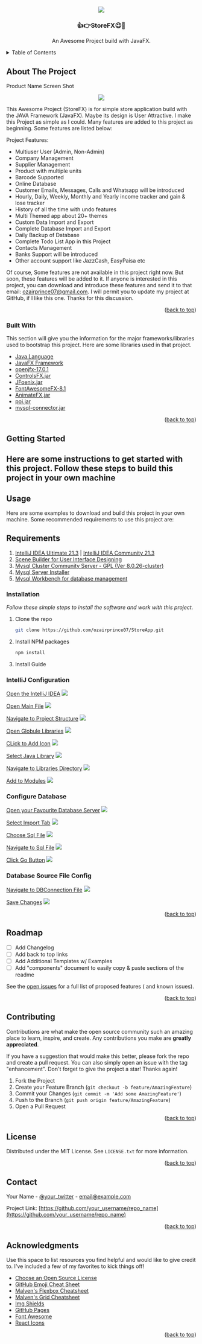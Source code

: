 <div id="top"></div>
<!-- 
[![Contributors][contributors-shield]][contributors-url]
[![Forks][forks-shield]][forks-url]
[![Stargazers][stars-shield]][stars-url]
[![Issues][issues-shield]][issues-url]
[![MIT License][license-shield]][license-url]
[![LinkedIn][linkedin-shield]][linkedin-url] -->

<!-- PROJECT LOGO -->
<br />
<div align="center">
  <a href="https://github.com/uzairdev07/StoreApp">
    <img src="https://img.icons8.com/external-icongeek26-linear-colour-icongeek26/64/000000/external-shop-ecommerce-icongeek26-linear-colour-icongeek26.png"/>
  </a> 

<h3 align="center">👍👉StoreFX😉🤗</h3>

  <p align="center">
    An Awesome Project build with JavaFX.
  </p>
</div>

<!-- TABLE OF CONTENTS -->
<details>
  <summary>Table of Contents</summary>
  <ol>
    <li>
      <a href="#about-the-project">About The Project</a>
      <ul>
        <li><a href="#built-with">Built With</a></li>
      </ul>
    </li>
    <li>
      <a href="#getting-started">Getting Started</a>
      <ul>
        <li><a href="#usage">Usage</a></li>
        <li><a href="#requirements">Requirements</a></li>
        <li><a href="#installation">Installation</a></li>
      </ul>
    </li>
    <li><a href="#roadmap">Roadmap</a></li>
    <li><a href="#contributing">Contributing</a></li>
    <li><a href="#license">License</a></li>
    <li><a href="#contact">Contact</a></li>
    <li><a href="#acknowledgments">Acknowledgments</a></li>
  </ol>
</details>

<!-- ABOUT THE PROJECT -->

<div id="about-the-project"></div>

## About The Project

Product Name Screen Shot
<div align="center">
  <img src="https://github.com/uzairdev07/resources/blob/main/Images/StoreApp/interface/app.png?raw=true" />
</div>

This Awesome Project (StoreFX) is for simple store application build with the JAVA Framework (JavaFX). Maybe its design
is User Attractive. I make this Project as simple as I could. Many features are added to this project as beginning. Some
features are listed below:

Project Features:

- Multiuser User (Admin, Non-Admin)
- Company Management
- Supplier Management
- Product with multiple units
- Barcode Supported
- Online Database
- Customer Emails, Messages, Calls and Whatsapp will be introduced
- Hourly, Daily, Weekly, Monthly and Yearly income tracker and gain & lose tracker
- History of all the time with undo features
- Multi Themed app about 20+ themes
- Custom Data Import and Export
- Complete Database Import and Export
- Daily Backup of Database
- Complete Todo List App in this Project
- Contacts Management
- Banks Support will be introduced
- Other account support like JazzCash, EasyPaisa etc

Of course, Some features are not available in this project right now. But soon, these features will be added to it. If
anyone is interested in this project, you can download and introduce these features and send it to that email:
ozairprince07@gmail.com. I will permit you to update my project at GitHub, if I like this one. Thanks for this
discussion.

<p align="right">(<a href="#top">back to top</a>)</p>

<div id="built-with"></div>

### Built With

This section will give you the information for the major frameworks/libraries used to bootstrap this project. Here are
some libraries used in that project.

- [Java Language](https://java.org/)
- [JavaFX Framework](https://openjfx.io/)
- [openjfx-17.0.1](https://openjfx.io/)
- [ControlsFX.jar](https://controlsfx.github.io/)
- [JFoenix.jar](http://www.jfoenix.com/)
- [FontAwesomeFX-8.1](https://bitbucket.org/Jerady/fontawesomefx/downloads/)
- [AnimateFX.jar](https://github.com/Typhon0/AnimateFX)
- [poi.jar](https://jar-download.com/artifacts/org.apache.poi)
- [mysql-connector.jar](https://jar-download.com/artifacts/mysql/mysql-connector-java)

<p align="right">(<a href="#top">back to top</a>)</p>

<!-- GETTING STARTED -->

<div id="getting-started"></div>

## Getting Started

## Here are some instructions to get started with this project. Follow these steps to build this project in your own machine

<!-- USAGE EXAMPLES -->

<div id="usage"></div>

## Usage

Here are some examples to download and build this project in your own machine. Some recommended requirements to use this
project are:

<div id="requirements"></div>

## Requirements

1. [IntelliJ IDEA Ultimate 21.3](https://www.jetbrains.com/idea/download/)
   | [IntelliJ IDEA Community 21.3](https://www.jetbrains.com/idea/download/)
2. [Scene Builder for User Interface Designing](https://gluonhq.com/products/scene-builder/)
3. [Mysql Cluster Community Server - GPL (Ver 8.0.26-cluster)](https://dev.mysql.com/downloads/mysql/)
4. [Mysql Server Installer](https://dev.mysql.com/downloads/installer/)
5. [Mysql Workbench for database management](https://dev.mysql.com/downloads/workbench/)

<div id="installation"></div>

### Installation

_Follow these simple steps to install the software and work with this project._

1. Clone the repo

   ```sh
   git clone https://github.com/ozairprince07/StoreApp.git
   ```

2. Install NPM packages

   ```sh
   npm install
   ```

3. Install Guide

### IntelliJ Configuration 

[Open the IntelliJ IDEA]()
<img src="https://github.com/uzairdev07/resources/blob/main/Images/StoreApp/setup/libsSetup/openIDEA.png" />

[Open Main File]()
<img src="https://github.com/uzairdev07/resources/blob/main/Images/StoreApp/setup/libsSetup/openMainFile.png" />

[Navigate to Project Structure]()
<img src="https://github.com/uzairdev07/resources/blob/main/Images/StoreApp/setup/libsSetup/openProjectStructure.png" />

[Open Globule Libraries]()
<img src="https://github.com/uzairdev07/resources/blob/main/Images/StoreApp/setup/libsSetup/openGlobleLibs.png" />

[CLick to Add Icon]()
<img src="https://github.com/uzairdev07/resources/blob/main/Images/StoreApp/setup/libsSetup/addNewLib.png" />

[Select Java Library]()
<img src="https://github.com/uzairdev07/resources/blob/main/Images/StoreApp/setup/libsSetup/selectJava.png" />

[Navigate to Libraries Directory]()
<img src="https://github.com/uzairdev07/resources/blob/main/Images/StoreApp/setup/libsSetup/selectLibsDir.png" />

[Add to Modules]()
<img src="https://github.com/uzairdev07/resources/blob/main/Images/StoreApp/setup/libsSetup/selectTheModule.png" />

### Configure Database

[Open your Favourite Database Server]()
<img src="https://github.com/uzairdev07/resources/blob/main/Images/StoreApp/setup/database/openLocalHost.png" />

[Select Import Tab]()
<img src="https://github.com/uzairdev07/resources/blob/main/Images/StoreApp/setup/database/clickImport.png" />

[Choose Sql File]()
<img src="https://github.com/uzairdev07/resources/blob/main/Images/StoreApp/setup/database/chooseSqlFile.png" />

[Navigate to Sql File]()
<img src="https://github.com/uzairdev07/resources/blob/main/Images/StoreApp/setup/database/selectSQLFile.png" />

[Click Go Button]()
<img src="https://github.com/uzairdev07/resources/blob/main/Images/StoreApp/setup/database/clickGo.png" />

### Database Source File Config

[Navigate to DBConnection File]()
<img src="/home/uzair/Desktop/images/setup/dbConfig/openFile.png" />

[Save Changes]()
<img src="/home/uzair/Desktop/images/setup/dbConfig/saveSettings.png" />



<p align="right">(<a href="#top">back to top</a>)</p>

<!-- ROADMAP -->

<div id="roadmap"></div>

## Roadmap

- [ ] Add Changelog
- [ ] Add back to top links
- [ ] Add Additional Templates w/ Examples
- [ ] Add "components" document to easily copy & paste sections of the readme

See the [open issues](https://github.com/othneildrew/Best-README-Template/issues) for a full list of proposed features (
and known issues).

<p align="right">(<a href="#top">back to top</a>)</p>

<!-- CONTRIBUTING -->

<div id="contributing"></div>

## Contributing

Contributions are what make the open source community such an amazing place to learn, inspire, and create. Any
contributions you make are **greatly appreciated**.

If you have a suggestion that would make this better, please fork the repo and create a pull request. You can also
simply open an issue with the tag "enhancement". Don't forget to give the project a star! Thanks again!

1. Fork the Project
2. Create your Feature Branch (`git checkout -b feature/AmazingFeature`)
3. Commit your Changes (`git commit -m 'Add some AmazingFeature'`)
4. Push to the Branch (`git push origin feature/AmazingFeature`)
5. Open a Pull Request

<p align="right">(<a href="#top">back to top</a>)</p>

<!-- LICENSE -->

<div id="license"></div>

## License

Distributed under the MIT License. See `LICENSE.txt` for more information.

<p align="right">(<a href="#top">back to top</a>)</p>

<!-- CONTACT -->

<div id="contact"></div>

## Contact

Your Name - [@your_twitter](https://twitter.com/your_username) - email@example.com

Project Link: [https://github.com/your_username/repo_name](https://github.com/your_username/repo_name)

<p align="right">(<a href="#top">back to top</a>)</p>

<!-- ACKNOWLEDGMENTS -->

<div id="acknowledgments"></div>

## Acknowledgments

Use this space to list resources you find helpful and would like to give credit to. I've included a few of my favorites
to kick things off!

- [Choose an Open Source License](https://choosealicense.com)
- [GitHub Emoji Cheat Sheet](https://www.webpagefx.com/tools/emoji-cheat-sheet)
- [Malven's Flexbox Cheatsheet](https://flexbox.malven.co/)
- [Malven's Grid Cheatsheet](https://grid.malven.co/)
- [Img Shields](https://shields.io)
- [GitHub Pages](https://pages.github.com)
- [Font Awesome](https://fontawesome.com)
- [React Icons](https://react-icons.github.io/react-icons/search)

<p align="right">(<a href="#top">back to top</a>)</p>

<!-- MARKDOWN LINKS & IMAGES -->
<!-- https://www.markdownguide.org/basic-syntax/#reference-style-links -->

[contributors-shield]: https://img.shields.io/github/contributors/othneildrew/Best-README-Template.svg?style=for-the-badge

[contributors-url]: https://github.com/othneildrew/Best-README-Template/graphs/contributors

[forks-shield]: https://img.shields.io/github/forks/othneildrew/Best-README-Template.svg?style=for-the-badge

[forks-url]: https://github.com/othneildrew/Best-README-Template/network/members

[stars-shield]: https://img.shields.io/github/stars/othneildrew/Best-README-Template.svg?style=for-the-badge

[stars-url]: https://github.com/othneildrew/Best-README-Template/stargazers

[issues-shield]: https://img.shields.io/github/issues/othneildrew/Best-README-Template.svg?style=for-the-badge

[issues-url]: https://github.com/othneildrew/Best-README-Template/issues

[license-shield]: https://img.shields.io/github/license/othneildrew/Best-README-Template.svg?style=for-the-badge

[license-url]: https://github.com/othneildrew/Best-README-Template/blob/master/LICENSE.txt

[linkedin-shield]: https://img.shields.io/badge/-LinkedIn-black.svg?style=for-the-badge&logo=linkedin&colorB=555

[linkedin-url]: https://linkedin.com/in/othneildrew

[product-screenshot]: images/screenshot.png
